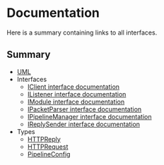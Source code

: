 # Documentation
Here is a summary containing links to all interfaces.

## Summary
  * [UML](architecture.puml)
  * Interfaces
    * [IClient interface documentation](interfaces/IClient.md)
    * [IListener interface documentation](interfaces/IClient.md)
    * [IModule interface documentation](interfaces/IClient.md)
    * [IPacketParser interface documentation](interfaces/IClient.md)
    * [IPipelineManager interface documentation](interfaces/IClient.md)
    * [IReplySender interface documentation](interfaces/IClient.md)
  * Types
    * [HTTPReply](interfaces/types/HTTPReply.md)
    * [HTTPRequest](interfaces/types/HTTPRequest.md)
    * [PipelineConfig](interfaces/types/PipelineConfig.md)
